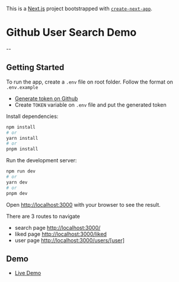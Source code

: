 This is a [Next.js](https://nextjs.org/) project bootstrapped with [`create-next-app`](https://github.com/vercel/next.js/tree/canary/packages/create-next-app).


# Github User Search Demo
--

## Getting Started
To run the app, create a `.env` file on root folder. Follow the format on `.env.example`

- [Generate token on Github](https://docs.github.com/en/authentication/keeping-your-account-and-data-secure/creating-a-personal-access-token)
- Create `TOKEN` variable on `.env` file and put the generated token

Install dependencies:
```bash
npm install
# or
yarn install
# or
pnpm install
```

Run the development server:

```bash
npm run dev
# or
yarn dev
# or
pnpm dev
```

Open [http://localhost:3000](http://localhost:3000) with your browser to see the result.

There are 3 routes to navigate
- search page [http://localhost:3000/](http://localhost:3000/)
- liked page [http://localhost:3000/liked](http://localhost:3000/liked)
- user page [http://localhost:3000/users/[user]](http://localhost:3000/users/octocat)

## Demo
- [Live Demo](https://github-user-search-demo.vercel.app/) 
